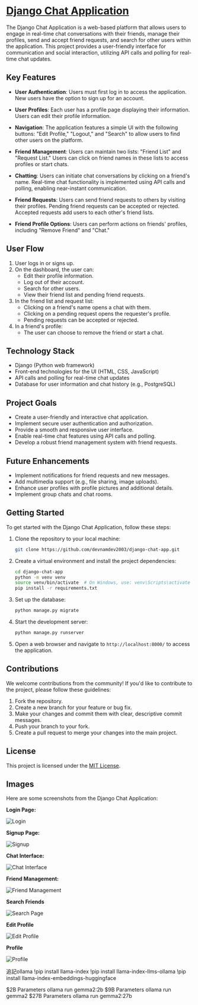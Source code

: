 # [Django Chat Application](https://django-chat-application.onrender.com)

The Django Chat Application is a web-based platform that allows users to engage in real-time chat conversations with their friends, manage their profiles, send and accept friend requests, and search for other users within the application. This project provides a user-friendly interface for communication and social interaction, utilizing API calls and polling for real-time chat updates.

## Key Features

- **User Authentication**: Users must first log in to access the application. New users have the option to sign up for an account.

- **User Profiles**: Each user has a profile page displaying their information. Users can edit their profile information.

- **Navigation**: The application features a simple UI with the following buttons: "Edit Profile," "Logout," and "Search" to allow users to find other users on the platform.

- **Friend Management**: Users can maintain two lists: "Friend List" and "Request List." Users can click on friend names in these lists to access profiles or start chats.

- **Chatting**: Users can initiate chat conversations by clicking on a friend's name. Real-time chat functionality is implemented using API calls and polling, enabling near-instant communication.

- **Friend Requests**: Users can send friend requests to others by visiting their profiles. Pending friend requests can be accepted or rejected. Accepted requests add users to each other's friend lists.

- **Friend Profile Options**: Users can perform actions on friends' profiles, including "Remove Friend" and "Chat."

## User Flow

1. User logs in or signs up.
2. On the dashboard, the user can:
   - Edit their profile information.
   - Log out of their account.
   - Search for other users.
   - View their friend list and pending friend requests.
3. In the friend list and request list:
   - Clicking on a friend's name opens a chat with them.
   - Clicking on a pending request opens the requester's profile.
   - Pending requests can be accepted or rejected.
4. In a friend's profile:
   - The user can choose to remove the friend or start a chat.

## Technology Stack

- Django (Python web framework)
- Front-end technologies for the UI (HTML, CSS, JavaScript)
- API calls and polling for real-time chat updates
- Database for user information and chat history (e.g., PostgreSQL)

## Project Goals

- Create a user-friendly and interactive chat application.
- Implement secure user authentication and authorization.
- Provide a smooth and responsive user interface.
- Enable real-time chat features using API calls and polling.
- Develop a robust friend management system with friend requests.

## Future Enhancements

- Implement notifications for friend requests and new messages.
- Add multimedia support (e.g., file sharing, image uploads).
- Enhance user profiles with profile pictures and additional details.
- Implement group chats and chat rooms.

## Getting Started

To get started with the Django Chat Application, follow these steps:

1. Clone the repository to your local machine:

   ```bash
   git clone https://github.com/devnamdev2003/django-chat-app.git
   ```

2. Create a virtual environment and install the project dependencies:

   ```bash
   cd django-chat-app
   python -m venv venv
   source venv/bin/activate  # On Windows, use: venv\Scripts\activate
   pip install -r requirements.txt
   ```

3. Set up the database:

   ```bash
   python manage.py migrate
   ```

4. Start the development server:

   ```bash
   python manage.py runserver
   ```

5. Open a web browser and navigate to `http://localhost:8000/` to access the application.


## Contributions

We welcome contributions from the community! If you'd like to contribute to the project, please follow these guidelines:

1. Fork the repository.
2. Create a new branch for your feature or bug fix.
3. Make your changes and commit them with clear, descriptive commit messages.
4. Push your branch to your fork.
5. Create a pull request to merge your changes into the main project.

## License

This project is licensed under the [MIT License](LICENSE).

## Images

Here are some screenshots from the Django Chat Application:

**Login Page:**

![Login](https://filesstatic.netlify.app/Chatapp/img/login.png)

**Signup Page:**

![Signup](https://filesstatic.netlify.app/Chatapp/img/signup.png)

**Chat Interface:**

![Chat Interface](https://filesstatic.netlify.app/Chatapp/img/chat.png)

**Friend Management:**

![Friend Management](https://filesstatic.netlify.app/Chatapp/img/interface.png)

**Search Friends**

![Search Page](https://filesstatic.netlify.app/Chatapp/img/search.png)

**Edit Profile**

![Edit Profile](https://filesstatic.netlify.app/Chatapp/img/edit.png)

**Profile**

![Profile](https://filesstatic.netlify.app/Chatapp/img/user.png)


追記ollama
!pip install llama-index
!pip install llama-index-llms-ollama
!pip install llama-index-embeddings-huggingface

$2B Parameters ollama run gemma2:2b
$9B Parameters ollama run gemma2
$27B Parameters ollama run gemma2:27b